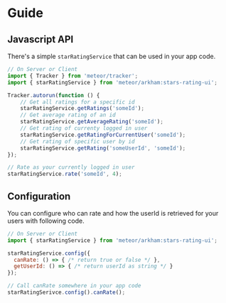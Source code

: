 # Guide

## Javascript API

There's a simple `starRatingService` that can be used in your app code.

```js
// On Server or Client
import { Tracker } from 'meteor/tracker';
import { starRatingService } from 'meteor/arkham:stars-rating-ui';

Tracker.autorun(function () {
    // Get all ratings for a specific id
    starRatingService.getRatings('someId');
    // Get average rating of an id
    starRatingService.getAverageRating('someId');
    // Get rating of currenty logged in user
    starRatingService.getRatingForCurrentUser('someId');
    // Get rating of specific user by id
    starRatingService.getRating('someUserId', 'someId');
});

// Rate as your currently logged in user
starRatingService.rate('someId', 4);
```

## Configuration

You can configure who can rate and how the userId is retrieved for your users with following code.

```js
// On Server or Client
import { starRatingService } from 'meteor/arkham:stars-rating-ui';

starRatingService.config({
  canRate: () => { /* return true or false */ },
  getUserId: () => { /* return userId as string */ }
});

// Call canRate somewhere in your app code
starRatingSerivce.config().canRate();
```
